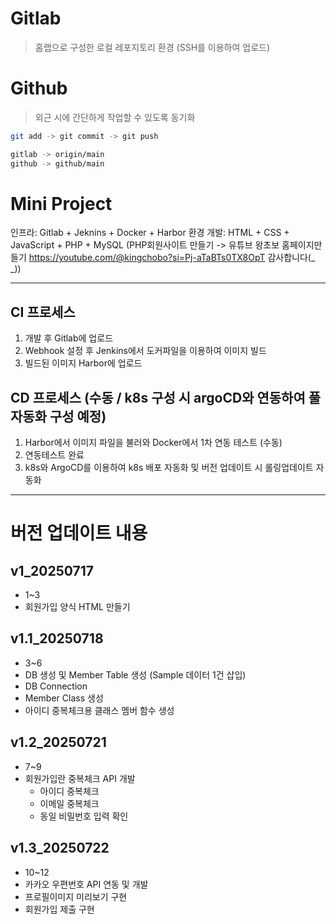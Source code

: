 # Gitlab
> 홈랩으로 구성한 로컬 레포지토리 환경 (SSH를 이용하여 업로드)


# Github
> 외근 시에 간단하게 작업할 수 있도록 동기화

```bash
git add -> git commit -> git push

gitlab -> origin/main
github -> github/main
```


# Mini Project

인프라: Gitlab + Jeknins + Docker + Harbor 환경
개발: HTML + CSS + JavaScript + PHP + MySQL 
(PHP회원사이트 만들기 -> 유튜브 왕초보 홈페이지만들기 https://youtube.com/@kingchobo?si=Pj-aTaBTs0TX8OpT  감사합니다(_ _))


---

## CI 프로세스
1. 개발 후 Gitlab에 업로드
2. Webhook 설정 후 Jenkins에서 도커파일을 이용하여 이미지 빌드
3. 빌드된 이미지 Harbor에 업로드

## CD 프로세스 (수동 / k8s 구성 시 argoCD와 연동하여 풀 자동화 구성 예정)
1. Harbor에서 이미지 파일을 불러와 Docker에서 1차 연동 테스트 (수동)
2. 연동테스트 완료
3. k8s와 ArgoCD를 이용하여 k8s 배포 자동화 및 버전 업데이트 시 롤링업데이트 자동화



---

# 버전 업데이트 내용

## v1_20250717
- 1~3 
- 회원가입 양식 HTML 만들기

## v1.1_20250718 
- 3~6 
- DB 생성 및 Member Table 생성 (Sample 데이터 1건 삽입)
- DB Connection
- Member Class 생성
- 아이디 중복체크용 클래스 멤버 함수 생성

## v1.2_20250721
- 7~9
- 회원가입란 중복체크 API 개발
	- 아이디 중복체크
	- 이메일 중복체크
	- 동일 비밀번호 입력 확인

## v1.3_20250722
- 10~12
- 카카오 우편번호 API 연동 및 개발
- 프로필이미지 미리보기 구현
- 회원가입 제출 구현
